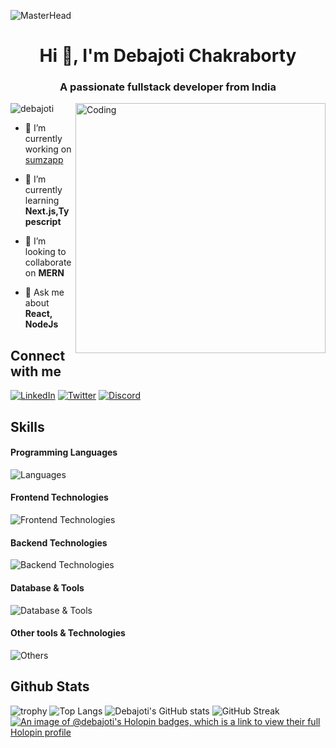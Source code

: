 ![MasterHead](https://github.com/debajoti/debajoti/assets/132689129/e6320f4b-bd46-4056-9695-149dd65565f1)

<h1 align="center">Hi 👋, I'm Debajoti Chakraborty</h1>
<h3 align="center">A passionate fullstack developer from India</h3>
<img align="right" alt="Coding" width="400" src="https://github.com/debajoti/debajoti/assets/132689129/fbb629eb-35e8-44dc-b23e-02155d5f730e">

<p align="left"> <img src="https://komarev.com/ghpvc/?username=debajoti&label=Profile%20views&color=0e75b6&style=flat" alt="debajoti" /> </p>

- 🔭 I’m currently working on [sumzapp](https://github.com/debajoti/sumzapp)

- 🌱 I’m currently learning **Next.js,Typescript**

- 👯 I’m looking to collaborate on **MERN**

- 💬 Ask me about **React, NodeJs**

## Connect with me
  
[![LinkedIn](https://img.shields.io/badge/LinkedIn-0077B5?style=for-the-badge&logo=linkedin&logoColor=white)](https://www.linkedin.com/in/debajotichk/)
[![Twitter](https://img.shields.io/badge/Twitter-1DA1F2?style=for-the-badge&logo=twitter&logoColor=white)](https://twitter.com/debajotichk)
[![Discord](https://img.shields.io/badge/Discord-5865F2?style=for-the-badge&logo=Discord&logoColor=white)](https://discord.com/users/662267976984297473)

## Skills

#### Programming Languages
![Languages](https://skillicons.dev/icons?i=c,cpp,js)

#### Frontend Technologies
![Frontend Technologies](https://skillicons.dev/icons?i=react,next,html,css,bootstrap,tailwind,redux)

#### Backend Technologies
![Backend Technologies](https://skillicons.dev/icons?i=nodejs,express,graphql)

#### Database & Tools
![Database & Tools](https://skillicons.dev/icons?i=mysql,mongodb)

#### Other tools & Technologies
![Others](https://skillicons.dev/icons?i=git,github,markdown,netlify,vercel,vscode,figma,firebase,xd,ps,ai)

## Github Stats
![trophy](https://github-profile-trophy.vercel.app/?username=debajoti&theme=onedark&column=8&margin-w=5&margin-h=5)
![Top Langs](https://github-readme-stats.vercel.app/api/top-langs/?username=debajoti&theme=dark&layout=compact)
![Debajoti's GitHub stats](https://github-readme-stats.vercel.app/api?username=debajoti&show_icons=true&theme=dark)
![GitHub Streak](https://streak-stats.demolab.com?user=debajoti&theme=dark)
[![An image of @debajoti's Holopin badges, which is a link to view their full Holopin profile](https://holopin.me/debajoti)](https://holopin.io/@debajoti)
